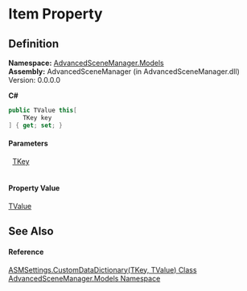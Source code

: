 # Item Property




## Definition
**Namespace:** <a href="N_AdvancedSceneManager_Models">AdvancedSceneManager.Models</a>  
**Assembly:** AdvancedSceneManager (in AdvancedSceneManager.dll) Version: 0.0.0.0

**C#**
``` C#
public TValue this[
	TKey key
] { get; set; }
```



#### Parameters
<dl><dt>  <a href="T_AdvancedSceneManager_Models_ASMSettings_CustomDataDictionary_2">TKey</a></dt><dd> </dd></dl>

#### Property Value
<a href="T_AdvancedSceneManager_Models_ASMSettings_CustomDataDictionary_2">TValue</a>

## See Also


#### Reference
<a href="T_AdvancedSceneManager_Models_ASMSettings_CustomDataDictionary_2">ASMSettings.CustomDataDictionary(TKey, TValue) Class</a>  
<a href="N_AdvancedSceneManager_Models">AdvancedSceneManager.Models Namespace</a>  
